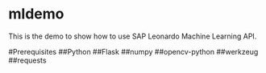 # mldemo

This is the demo to show how to use SAP Leonardo Machine Learning API.

#Prerequisites
##Python
##Flask
##numpy
##opencv-python
##werkzeug
##requests

